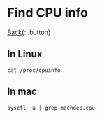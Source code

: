 # Find CPU info

[Back](../index.md#unix){: .button}

## In Linux

```
cat /proc/cpuinfo
```

## In mac

```
sysctl -a | grep machdep.cpu
```
